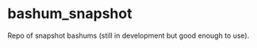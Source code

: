 bashum_snapshot
===============

Repo of snapshot bashums (still in development but good enough to use).
